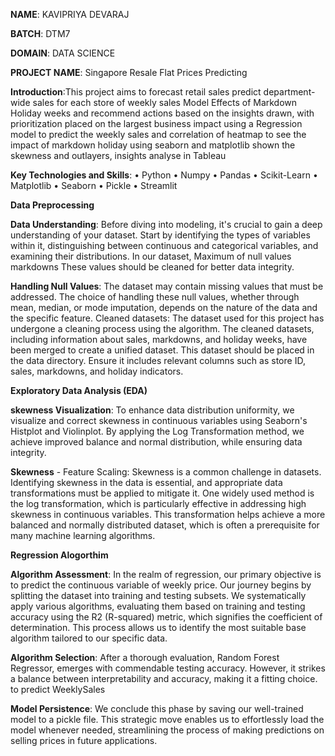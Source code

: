 **NAME**: KAVIPRIYA DEVARAJ

**BATCH**: DTM7

**DOMAIN**: DATA SCIENCE

**PROJECT NAME**: Singapore Resale Flat Prices Predicting

**Introduction**:This project aims to forecast retail sales predict department-wide sales for each store of weekly sales Model Effects of Markdown Holiday weeks and recommend actions based on the insights drawn, with prioritization placed on the largest business impact using a Regression model to predict the weekly sales and correlation of heatmap to see the impact of markdown holiday using seaborn and matplotlib shown the skewness and outlayers, insights analyse in Tableau


**Key Technologies and Skills**:
•	Python
•	Numpy
•	Pandas
•	Scikit-Learn
•	Matplotlib
•	Seaborn
•	Pickle
•	Streamlit


**Data Preprocessing**

**Data Understanding**: Before diving into modeling, it's crucial to gain a deep understanding of your dataset. Start by identifying the types of variables within it, distinguishing between continuous and categorical variables, and examining their distributions. In our dataset, Maximum of null values markdowns These values should be cleaned for better data integrity.

**Handling Null Values**: The dataset may contain missing values that must be addressed. The choice of handling these null values, whether through mean, median, or mode imputation, depends on the nature of the data and the specific feature. Cleaned datasets: The dataset used for this project has undergone a cleaning process using the algorithm. The cleaned datasets, including information about sales, markdowns, and holiday weeks, have been merged to create a unified dataset. This dataset should be placed in the data directory. Ensure it includes relevant columns such as store ID, sales, markdowns, and holiday indicators.


**Exploratory Data Analysis (EDA)**

**skewness Visualization**: To enhance data distribution uniformity, we visualize and correct skewness in continuous variables using Seaborn's Histplot and Violinplot. By applying the Log Transformation method, we achieve improved balance and normal distribution, while ensuring data integrity.

**Skewness** - Feature Scaling: Skewness is a common challenge in datasets. Identifying skewness in the data is essential, and appropriate data transformations must be applied to mitigate it. One widely used method is the log transformation, which is particularly effective in addressing high skewness in continuous variables. This transformation helps achieve a more balanced and normally distributed dataset, which is often a prerequisite for many machine learning algorithms.


**Regression Alogorthim**

**Algorithm Assessment**: In the realm of regression, our primary objective is to predict the continuous variable of weekly price. Our journey begins by splitting the dataset into training and testing subsets. We systematically apply various algorithms, evaluating them based on training and testing accuracy using the R2 (R-squared) metric, which signifies the coefficient of determination. This process allows us to identify the most suitable base algorithm tailored to our specific data.

**Algorithm Selection**: After a thorough evaluation, Random Forest Regressor, emerges with commendable testing accuracy. However, it strikes a balance between interpretability and accuracy, making it a fitting choice. to predict WeeklySales

**Model Persistence**: We conclude this phase by saving our well-trained model to a pickle file. This strategic move enables us to effortlessly load the model whenever needed, streamlining the process of making predictions on selling prices in future applications.



